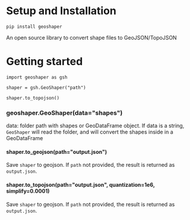 # Setup and Installation
`pip install geoshaper`

An open source library to convert shape files to GeoJSON/TopoJSON

# Getting started
```
import geoshaper as gsh

shaper = gsh.GeoShaper("path")

shaper.to_topojson()

```

### geoshaper.GeoShaper(data="shapes")
data: folder path with shapes or GeoDataFrame object.
If data is a string, `GeoShaper` will read the folder, and will convert the shapes inside in a GeoDataFrame


#### shaper.to_geojson(path="output.json")
Save `shaper` to geojson. If `path` not provided, the result is returned as `output.json`.

#### shaper.to_topojson(path="output.json", quantization=1e6, simplify=0.0001)
Save `shaper` to geojson. If `path` not provided, the result is returned as `output.json`.


